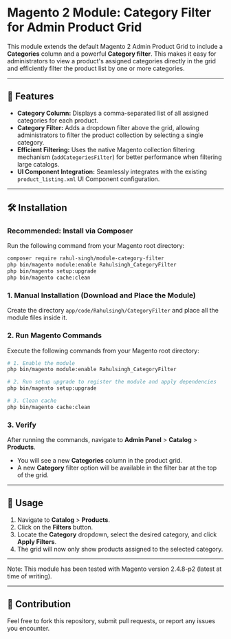 # Magento 2 Module: Category Filter for Admin Product Grid

This module extends the default Magento 2 Admin Product Grid to include a **Categories** column and a powerful **Category filter**. This makes it easy for administrators to view a product's assigned categories directly in the grid and efficiently filter the product list by one or more categories.

---

## 🚀 Features

* **Category Column:** Displays a comma-separated list of all assigned categories for each product.
* **Category Filter:** Adds a dropdown filter above the grid, allowing administrators to filter the product collection by selecting a single category.
* **Efficient Filtering:** Uses the native Magento collection filtering mechanism (`addCategoriesFilter`) for better performance when filtering large catalogs.
* **UI Component Integration:** Seamlessly integrates with the existing `product_listing.xml` UI Component configuration.

---

## 🛠️ Installation

### Recommended: Install via Composer

Run the following command from your Magento root directory:

```bash
composer require rahul-singh/module-category-filter
php bin/magento module:enable Rahulsingh_CategoryFilter
php bin/magento setup:upgrade
php bin/magento cache:clean
````

### 1. Manual Installation (Download and Place the Module)

Create the directory `app/code/Rahulsingh/CategoryFilter` and place all the module files inside it.

### 2. Run Magento Commands

Execute the following commands from your Magento root directory:

```bash
# 1. Enable the module
php bin/magento module:enable Rahulsingh_CategoryFilter

# 2. Run setup upgrade to register the module and apply dependencies
php bin/magento setup:upgrade

# 3. Clean cache
php bin/magento cache:clean
````

### 3\. Verify

After running the commands, navigate to **Admin Panel** \> **Catalog** \> **Products**.

* You will see a new **Categories** column in the product grid.
* A new **Category** filter option will be available in the filter bar at the top of the grid.

-----

## 📝 Usage

1.  Navigate to **Catalog** \> **Products**.
2.  Click on the **Filters** button.
3.  Locate the **Category** dropdown, select the desired category, and click **Apply Filters**.
4.  The grid will now only show products assigned to the selected category.

-----

Note: This module has been tested with Magento version 2.4.8-p2 (latest at time of writing).

-----

## 🤝 Contribution

Feel free to fork this repository, submit pull requests, or report any issues you encounter.

